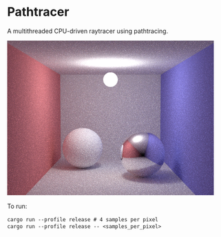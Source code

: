 # Pathtracer

A multithreaded CPU-driven raytracer using pathtracing.

![Raytraced scene of the Cornell Box with a diffuse and a specular ball.](cornell-box.png)

To run:
```shell
cargo run --profile release # 4 samples per pixel
cargo run --profile release -- <samples_per_pixel>
```

